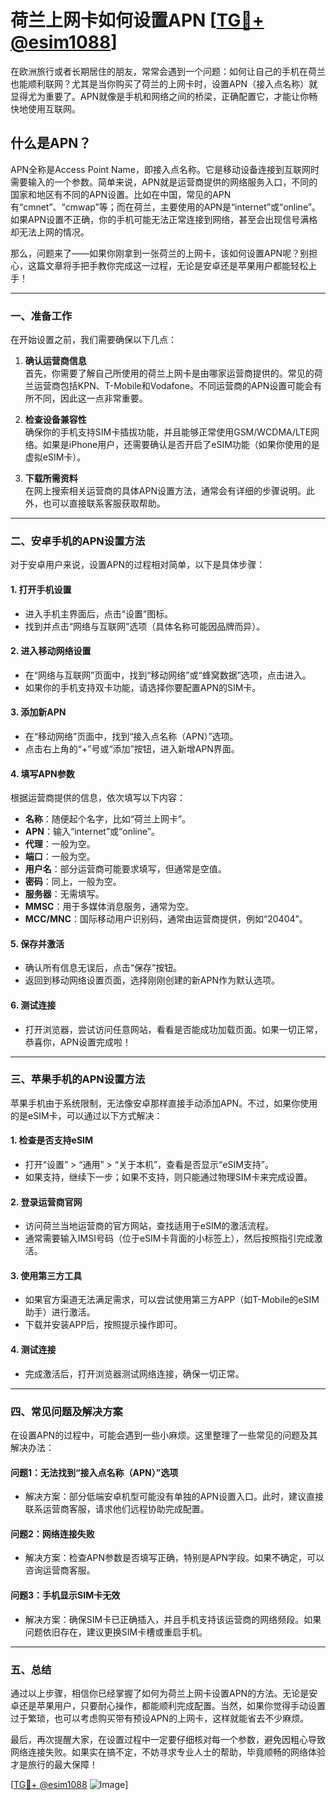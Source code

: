 # 荷兰上网卡如何设置APN [[TG💪+ @esim1088](https://t.me/s/esim1088)]

在欧洲旅行或者长期居住的朋友，常常会遇到一个问题：如何让自己的手机在荷兰也能顺利联网？尤其是当你购买了荷兰的上网卡时，设置APN（接入点名称）就显得尤为重要了。APN就像是手机和网络之间的桥梁，正确配置它，才能让你畅快地使用互联网。

## 什么是APN？

APN全称是Access Point Name，即接入点名称。它是移动设备连接到互联网时需要输入的一个参数。简单来说，APN就是运营商提供的网络服务入口，不同的国家和地区有不同的APN设置。比如在中国，常见的APN有“cmnet”、“cmwap”等；而在荷兰，主要使用的APN是“internet”或“online”。如果APN设置不正确，你的手机可能无法正常连接到网络，甚至会出现信号满格却无法上网的情况。

那么，问题来了——如果你刚拿到一张荷兰的上网卡，该如何设置APN呢？别担心，这篇文章将手把手教你完成这一过程，无论是安卓还是苹果用户都能轻松上手！

---

### **一、准备工作**

在开始设置之前，我们需要确保以下几点：

1. **确认运营商信息**  
   首先，你需要了解自己所使用的荷兰上网卡是由哪家运营商提供的。常见的荷兰运营商包括KPN、T-Mobile和Vodafone。不同运营商的APN设置可能会有所不同，因此这一点非常重要。

2. **检查设备兼容性**  
   确保你的手机支持SIM卡插拔功能，并且能够正常使用GSM/WCDMA/LTE网络。如果是iPhone用户，还需要确认是否开启了eSIM功能（如果你使用的是虚拟eSIM卡）。

3. **下载所需资料**  
   在网上搜索相关运营商的具体APN设置方法，通常会有详细的步骤说明。此外，也可以直接联系客服获取帮助。

---

### **二、安卓手机的APN设置方法**

对于安卓用户来说，设置APN的过程相对简单，以下是具体步骤：

#### **1. 打开手机设置**
- 进入手机主界面后，点击“设置”图标。
- 找到并点击“网络与互联网”选项（具体名称可能因品牌而异）。

#### **2. 进入移动网络设置**
- 在“网络与互联网”页面中，找到“移动网络”或“蜂窝数据”选项，点击进入。
- 如果你的手机支持双卡功能，请选择你要配置APN的SIM卡。

#### **3. 添加新APN**
- 在“移动网络”页面中，找到“接入点名称（APN）”选项。
- 点击右上角的“+”号或“添加”按钮，进入新增APN界面。

#### **4. 填写APN参数**
根据运营商提供的信息，依次填写以下内容：
- **名称**：随便起个名字，比如“荷兰上网卡”。
- **APN**：输入“internet”或“online”。
- **代理**：一般为空。
- **端口**：一般为空。
- **用户名**：部分运营商可能要求填写，但通常是空值。
- **密码**：同上，一般为空。
- **服务器**：无需填写。
- **MMSC**：用于多媒体消息服务，通常为空。
- **MCC/MNC**：国际移动用户识别码，通常由运营商提供，例如“20404”。

#### **5. 保存并激活**
- 确认所有信息无误后，点击“保存”按钮。
- 返回到移动网络设置页面，选择刚刚创建的新APN作为默认选项。

#### **6. 测试连接**
- 打开浏览器，尝试访问任意网站，看看是否能成功加载页面。如果一切正常，恭喜你，APN设置完成啦！

---

### **三、苹果手机的APN设置方法**

苹果手机由于系统限制，无法像安卓那样直接手动添加APN。不过，如果你使用的是eSIM卡，可以通过以下方式解决：

#### **1. 检查是否支持eSIM**
- 打开“设置” > “通用” > “关于本机”，查看是否显示“eSIM支持”。
- 如果支持，继续下一步；如果不支持，则只能通过物理SIM卡来完成设置。

#### **2. 登录运营商官网**
- 访问荷兰当地运营商的官方网站，查找适用于eSIM的激活流程。
- 通常需要输入IMSI号码（位于eSIM卡背面的小标签上），然后按照指引完成激活。

#### **3. 使用第三方工具**
- 如果官方渠道无法满足需求，可以尝试使用第三方APP（如T-Mobile的eSIM助手）进行激活。
- 下载并安装APP后，按照提示操作即可。

#### **4. 测试连接**
- 完成激活后，打开浏览器测试网络连接，确保一切正常。

---

### **四、常见问题及解决方案**

在设置APN的过程中，可能会遇到一些小麻烦。这里整理了一些常见的问题及其解决办法：

#### **问题1：无法找到“接入点名称（APN）”选项**
- 解决方案：部分低端安卓机型可能没有单独的APN设置入口。此时，建议直接联系运营商客服，请求他们远程协助完成配置。

#### **问题2：网络连接失败**
- 解决方案：检查APN参数是否填写正确，特别是APN字段。如果不确定，可以咨询运营商客服。

#### **问题3：手机显示SIM卡无效**
- 解决方案：确保SIM卡已正确插入，并且手机支持该运营商的网络频段。如果问题依旧存在，建议更换SIM卡槽或重启手机。

---

### **五、总结**

通过以上步骤，相信你已经掌握了如何为荷兰上网卡设置APN的方法。无论是安卓还是苹果用户，只要耐心操作，都能顺利完成配置。当然，如果你觉得手动设置过于繁琐，也可以考虑购买带有预设APN的上网卡，这样就能省去不少麻烦。

最后，再次提醒大家，在设置过程中一定要仔细核对每一个参数，避免因粗心导致网络连接失败。如果实在搞不定，不妨寻求专业人士的帮助，毕竟顺畅的网络体验才是旅行的最大保障！

[[TG💪+ @esim1088](https://t.me/s/esim1088) ![Image](https://i.postimg.cc/4NQfJmqS/Snipaste-2025-05-13-00-14-12.png)]